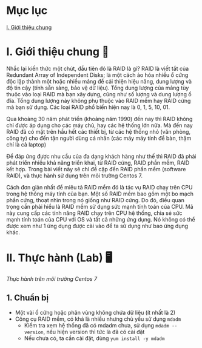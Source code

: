 # Mục lục
[I. Giới thiệu chung](#I.GT)


<a name="I.GT"></a>
# I. Giới thiệu chung 📖
Nhắc lại kiến thức một chút, đầu tiên đó là RAID là gì?
RAID là viết tắt của Redundant Array of Independent Disks; 
là một cách ảo hóa nhiều ổ cứng độc lập thành một hoặc nhiều mảng để cải thiện hiệu năng, dung lượng và độ tin cậy (tính sẵn sàng, bảo vệ dữ liệu). 
Tổng dung lượng của mảng tùy thuộc vào loại RAID mà bạn xây dựng, cũng như số lượng và dung lượng ổ đĩa. 
Tổng dung lượng này không phụ thuộc vào RAID mềm hay RAID cứng mà bạn sử dụng. Các loại RAID phổ biến hiện nay là 0, 1, 5, 10, 01.

Qua khoảng 30 năm phát triển (khoảng năm 1990) đến nay thì RAID không chỉ được áp dụng cho các máy chủ, hay các hệ thống lớn nữa. Mà đến nay RAID 
đã có mặt trên hầu hết các thiết bị, từ các hệ thống nhỏ (văn phòng, công ty) cho đến tận người dùng cá nhân (các máy máy tính để bàn, thậm chí là cả laptop)

Để đáp ứng được nhu cầu của đa dạng khách hàng như thế thì RAID đã phải phát triển nhiều khả năng triển khai, từ RAID cứng, RAID phần mềm, RAID kết hợp.
Trong bài viết này sẽ chỉ đề cập đến RAID phần mềm (software RAID), và thực hành sử dụng trên môi trường Centos 7.

Cách đơn giản nhất để miêu tả RAID mềm đó là tác vụ RAID chạy trên CPU trong hệ thống máy tính của bạn.
Một số RAID mềm bao gồm một bo mạch phần cứng, thoạt nhìn trong nó giống như RAID cứng. Do đó, điều quan trọng cần phải hiểu là 
RAID mềm sử dụng sức mạnh tính toán của CPU. 
Mã này cung cấp các tính năng RAID chạy trên CPU hệ thống, chia sẻ sức mạnh tính toán của CPU với OS và tất cả những ứng dụng. 
Nó không có thể được xem như 1 ứng dụng được cài vào để ta sử dụng như bao ứng dụng khác.

<a name="II.Lab"></a>
# II. Thực hành (Lab) 🖥️
_Thực hành trên môi trường Centos 7_

<a name="II-1"></a>
## 1. Chuẩn bị
 - Một vài ổ cứng hoặc phân vùng không chứa dữ liệu (ít nhất là 2)
 - Công cụ RAID mềm, có khá là nhiều nhưng chủ yếu sử dụng `mdadm`
    - Kiểm tra xem hệ thống đã có mdadm chưa, sử dụng `mdadm --version`, nếu hiện version thì tức là đã có cài đặt
    - Nếu chưa có, ta cần cài đặt, dùng `yum install -y mdadm`
